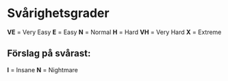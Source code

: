 # Svårighetsgrader

__VE__ = Very Easy
__E__ = Easy
__N__ = Normal
__H__ = Hard
__VH__ = Very Hard
__X__ = Extreme

## Förslag på svårast:

__I__ = Insane
__N__ = Nightmare






